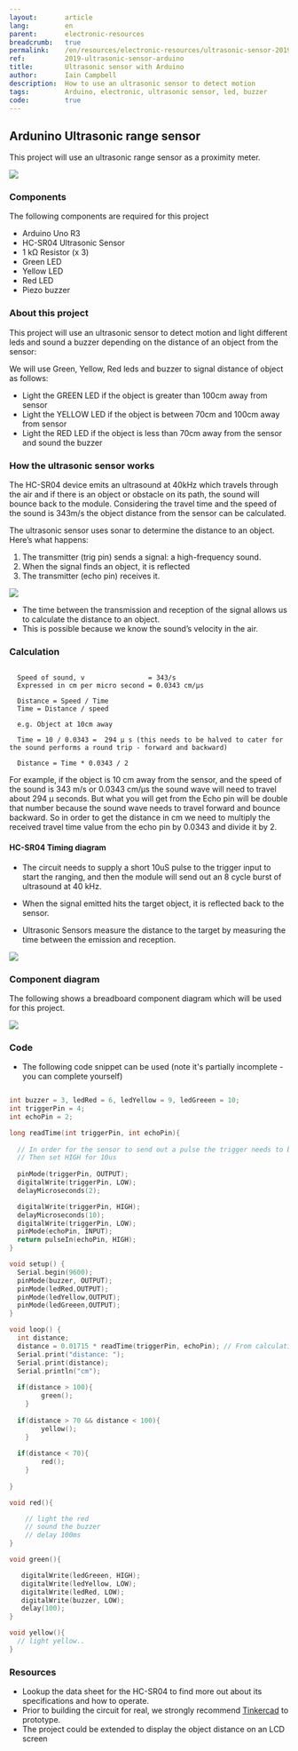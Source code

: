 ```yaml
---
layout:       article
lang:         en
parent:       electronic-resources
breadcrumb:   true
permalink:    /en/resources/electronic-resources/ultrasonic-sensor-2019
ref:          2019-ultrasonic-sensor-arduino
title:        Ultrasonic sensor with Arduino
author:       Iain Campbell
description:  How to use an ultrasonic sensor to detect motion
tags:         Arduino, electronic, ultrasonic sensor, led, buzzer
code:         true
---
```


## Ardunino Ultrasonic range sensor 

This project will use an ultrasonic range sensor as a proximity meter.

<img class="img-fluid" src="{{'assets/posts/2019-09-20-arduino-ultrasonic-sensor/ultrasonic-sensor.png' | relative_url}}"/>


### Components
The following components are required for this project
* Arduino Uno R3
* HC-SR04 Ultrasonic Sensor 
* 1 kΩ Resistor (x 3)
* Green LED
* Yellow LED
* Red LED
* Piezo buzzer

### About this project

This project will use an ultrasonic sensor to detect motion and light different leds and sound a buzzer
depending on the distance of an object from the sensor:
  
We will use Green, Yellow, Red leds and buzzer to signal distance of object as follows: 
 * Light the GREEN LED if the object is greater than 100cm away from sensor
 * Light the YELLOW LED if the object is between 70cm and  100cm away from sensor
 * Light the RED LED if the object is less than 70cm away from the sensor and sound the buzzer
 

### How the ultrasonic sensor works

The HC-SR04 device emits an ultrasound at 40kHz which travels through the air and if there is an object or obstacle on its path, the sound will bounce back to the module. 
Considering the travel time and the speed of the sound is 343m/s the object distance from the sensor can be calculated.

The ultrasonic sensor uses sonar to determine the distance to an object. Here’s what happens:
1. The transmitter (trig pin) sends a signal: a high-frequency sound.
2. When the signal finds an object, it is reflected 
3. The transmitter (echo pin) receives it.

<img class="img-fluid" src="{{'assets/posts/2019-09-20-arduino-ultrasonic-sensor/ultrasonic-sensors-operation.png' | relative_url}}"/>

* The time between the transmission and reception of the signal allows us to calculate the distance to an object. 
* This is possible because we know the sound’s velocity in the air.



### Calculation

```text
  
  Speed of sound, v                = 343/s 
  Expressed in cm per micro second = 0.0343 cm/µs
 
  Distance = Speed / Time
  Time = Distance / speed
      
  e.g. Object at 10cm away
  
  Time = 10 / 0.0343 =  294 µ s (this needs to be halved to cater for the sound performs a round trip - forward and backward) 
  
  Distance = Time * 0.0343 / 2

```

   For example, if the object is 10 cm away from the sensor, and the speed of the sound is 343 m/s or 0.0343 cm/µs the sound wave will need to travel about 294 µ seconds. 
   But what you will get from the Echo pin will be double that number because the sound wave needs to travel forward and bounce backward.  So in order to get the distance in cm we need to multiply the received travel time value from the echo pin by 0.0343 and divide it by 2.


#### HC-SR04 Timing diagram

* The circuit needs to supply a short 10uS pulse to the trigger input to start the ranging, and then the module will send out
an 8 cycle burst of ultrasound at 40 kHz.

* When the signal emitted hits the target object, it is reflected back to the sensor. 
* Ultrasonic Sensors measure the distance to the target by measuring the time between the emission and reception.


<img class="img-fluid" src="{{'assets/posts/2019-09-20-arduino-ultrasonic-sensor/ultrasonic-timing-diagram.png' | relative_url}}"/>



### Component diagram

The following shows a breadboard component diagram which will be used for this project.

<img class="img-fluid" src="{{'assets/posts/2019-09-20-arduino-ultrasonic-sensor/ultrasonic-range-sensor.png' | relative_url}}"/>


### Code

* The following code snippet can be used  (note it's partially incomplete - you can complete yourself)

```c

int buzzer = 3, ledRed = 6, ledYellow = 9, ledGreeen = 10;
int triggerPin = 4;
int echoPin = 2;

long readTime(int triggerPin, int echoPin){
  
  // In order for the sensor to send out a pulse the trigger needs to be set low for 2us
  // Then set HIGH for 10us
     
  pinMode(triggerPin, OUTPUT);
  digitalWrite(triggerPin, LOW); 
  delayMicroseconds(2); 

  digitalWrite(triggerPin, HIGH); 
  delayMicroseconds(10); 
  digitalWrite(triggerPin, LOW); 
  pinMode(echoPin, INPUT); 
  return pulseIn(echoPin, HIGH);
}

void setup() {
  Serial.begin(9600);
  pinMode(buzzer, OUTPUT); 
  pinMode(ledRed,OUTPUT); 
  pinMode(ledYellow,OUTPUT); 
  pinMode(ledGreeen,OUTPUT);
}

void loop() {
  int distance; 
  distance = 0.01715 * readTime(triggerPin, echoPin); // From calculation above Distance = 0.0343 / 2 * readTime
  Serial.print("distance: "); 
  Serial.print(distance);
  Serial.println("cm"); 
  
  if(distance > 100){
    	green(); 
    }
  
  if(distance > 70 && distance < 100){
    	yellow(); 
    }
  
  if(distance < 70){
    	red(); 
    }
  
}

void red(){

    // light the red
    // sound the buzzer 
    // delay 100ms
}

void green(){

   digitalWrite(ledGreeen, HIGH);
   digitalWrite(ledYellow, LOW); 
   digitalWrite(ledRed, LOW); 
   digitalWrite(buzzer, LOW);
   delay(100);
}

void yellow(){
  // light yellow..
}

```


### Resources
* Lookup the data sheet for the HC-SR04 to find more out about its specifications and how to operate.
* Prior to building the circuit for real, we strongly recommend [Tinkercad](http://tinkercad.com) to prototype.
* The project could be extended to display the object distance on an LCD screen
